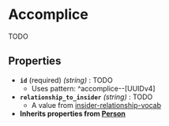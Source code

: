 # Accomplice
TODO

## Properties
- **`id`** (required) *(string)* : TODO
	- Uses pattern: ^accomplice--[UUIDv4]
- **`relationship_to_insider`** *(string)* : TODO
	- A value from [insider-relationship-vocab](../common/insider-relationship-vocab.md)
- **Inherits properties from [Person](person)**
